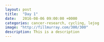 ```yaml
---
layout: post
title:  "Day 1"
date:   2016-08-06 09:00:00 +0000
categories: cancer-research, cycling, lejog
image: "http://fillmurray.com/300/300"
description: This is a description
---
```


